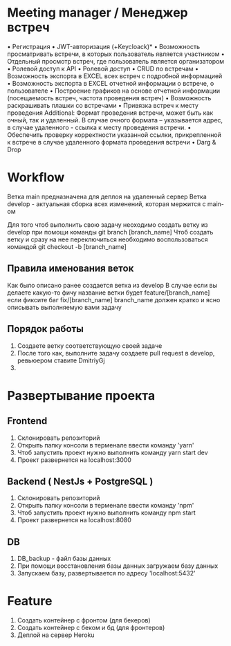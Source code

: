 # Meeting manager / Менеджер встреч 

• Регистрация 
•	JWT-авторизация (+Keycloack)*
•	Возможность просматривать встречи, в которых пользователь является участником
•	Отдельный просмотр встреч, где пользователь является организатором 
•	Ролевой доступ к API
•	Ролевой доступ
•	CRUD по встречам
•	Возможность экспорта в EXCEL всех встреч с подробной информацией
•	Возможность экспорта в EXCEL отчетной информации о встрече, о пользователе
•	Построение графиков на основе отчетной информации (посещаемость встреч, частота проведения встреч)
•	Возможность раскрашивать плашки со встречами
•	Привязка встреч к месту проведения
Additional: Формат проведения встречи, может быть как очный, так и удаленный. В случае очного формата – указывается адрес, в случае удаленного - ссылка к месту проведения встречи.
•	Обеспечить проверку корректности указанной ссылки, прикрепленной к встрече в случае удаленного формата проведения встречи 
•	Darg & Drop

# Workflow
Ветка main предназначена для деплоя на удаленный сервер
Ветка develop - актуальная сборка всех изменений, которая мержится с main-ом 

Для того чтоб выполнить свою задачу неоходимо создать ветку из develop при помощи команды git branch [branch_name]
Чтоб создать ветку и сразу на нее переключиться необходимо воспользоваться командой git checkout -b [branch_name]

## Правила именования веток 
Как было описано ранее создается ветка из develop 
В случае если вы делаете какую-то фичу название ветки будет feature/[branch_name]
если фиксите баг fix/[branch_name] 
branch_name должен кратко и ясно описывать выполняемую вами задачу 

## Порядок работы 
1. Создаете ветку соответствующую своей задаче
2. После того как, выполните задачу создаете pull request в develop, ревьюером ставите DmitriyGj
3. 

# Развертывание проекта 
##  Frontend
1. Склонировать репозиторий 
2. Открыть папку консоли в терменале ввести команду 'yarn' 
3. Чтоб запустить проект нужно выполнить команду yarn start dev
4. Проект развернется на localhost:3000

## Backend ( NestJs + PostgreSQL )
1. Склонировать репозиторий 
2. Открыть папку консоли в терменале ввести команду 'npm' 
3. Чтоб запустить проект нужно выполнить команду npm start 
4. Проект развернется на localhost:8080

## DB
1. DB_backup - файл базы данных
2. При помощи восстановления базы данных загружаем базу данных 
3. Запускаем базу, развертывается по адресу 'localhost:5432'

# Feature 
1. Создать контейнер с фронтом (для бекеров)
2. Создать контейнер с беком и бд (для фронтеров)
3. Деплой на сервер Heroku